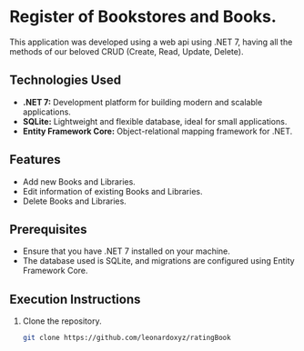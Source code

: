 # Register of Bookstores and Books.

This application was developed using a web api using .NET 7, having all the methods of our beloved CRUD (Create, Read, Update, Delete).

## Technologies Used

- **.NET 7:** Development platform for building modern and scalable applications.
- **SQLite:** Lightweight and flexible database, ideal for small applications.
- **Entity Framework Core:** Object-relational mapping framework for .NET.

## Features

- Add new Books and Libraries.
- Edit information of existing Books and Libraries.
- Delete Books and Libraries.

## Prerequisites

- Ensure that you have .NET 7 installed on your machine.
- The database used is SQLite, and migrations are configured using Entity Framework Core.

## Execution Instructions

1. Clone the repository.
   ```bash
   git clone https://github.com/leonardoxyz/ratingBook
